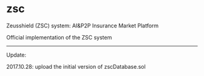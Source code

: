 # zsc
Zeusshield (ZSC) system: AI&P2P Insurance Market Platform

Official implementation of the ZSC system

---------------

Update:

2017.10.28: upload the initial version of zscDatabase.sol

